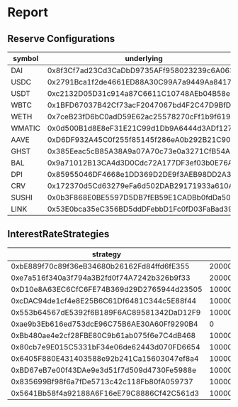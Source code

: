 # Report

## Reserve Configurations

| symbol | underlying | aToken | stableDebtToken | variableDebtToken | decimals | ltv | liquidationThreshold | liquidationBonus | reserveFactor | usageAsCollateralEnabled | borrowingEnabled | stableBorrowRateEnabled | interestRateStrategy | isActive | isFrozen | baseStableBorrowRate |
|---|---|---|---|---|---|---|---|---|---|---|---|---|---|---|---|---|
| DAI | 0x8f3Cf7ad23Cd3CaDbD9735AFf958023239c6A063 | 0x27F8D03b3a2196956ED754baDc28D73be8830A6e | 0x2238101B7014C279aaF6b408A284E49cDBd5DB55 | 0x75c4d1Fb84429023170086f06E682DcbBF537b7d | 18 | 7500 | 8000 | 10500 | 1000 | true | true | false | 0xbE889f70c89f36eB34680b26162Fd84ffd6fE355 | true | false | 39000000000000000000000000 |
| USDC | 0x2791Bca1f2de4661ED88A30C99A7a9449Aa84174 | 0x1a13F4Ca1d028320A707D99520AbFefca3998b7F | 0xdeb05676dB0DB85cecafE8933c903466Bf20C572 | 0x248960A9d75EdFa3de94F7193eae3161Eb349a12 | 6 | 8000 | 8500 | 10500 | 1000 | true | true | false | 0xe7a516f340a3f794a3B2fd0f74A7242b326b9f33 | true | false | 39000000000000000000000000 |
| USDT | 0xc2132D05D31c914a87C6611C10748AEb04B58e8F | 0x60D55F02A771d515e077c9C2403a1ef324885CeC | 0xe590cfca10e81FeD9B0e4496381f02256f5d2f61 | 0x8038857FD47108A07d1f6Bf652ef1cBeC279A2f3 | 6 | 0 | 0 | 0 | 1000 | false | true | false | 0xe7a516f340a3f794a3B2fd0f74A7242b326b9f33 | true | false | 35000000000000000000000000 |
| WBTC | 0x1BFD67037B42Cf73acF2047067bd4F2C47D9BfD6 | 0x5c2ed810328349100A66B82b78a1791B101C9D61 | 0x2551B15dB740dB8348bFaDFe06830210eC2c2F13 | 0xF664F50631A6f0D72ecdaa0e49b0c019Fa72a8dC | 8 | 7000 | 7500 | 11000 | 2000 | true | true | false | 0xD10e8A63EC6CfC6FE74B369d29D2765944d23505 | true | false | 30000000000000000000000000 |
| WETH | 0x7ceB23fD6bC0adD59E62ac25578270cFf1b9f619 | 0x28424507fefb6f7f8E9D3860F56504E4e5f5f390 | 0xc478cBbeB590C76b01ce658f8C4dda04f30e2C6f | 0xeDe17e9d79fc6f9fF9250D9EEfbdB88Cc18038b5 | 18 | 8000 | 8250 | 10500 | 1000 | true | true | false | 0xcDAC94de1cf4e8E25B6C61Df6481C344c5E88f44 | true | false | 30000000000000000000000000 |
| WMATIC | 0x0d500B1d8E8eF31E21C99d1Db9A6444d3ADf1270 | 0x8dF3aad3a84da6b69A4DA8aeC3eA40d9091B2Ac4 | 0xb9A6E29fB540C5F1243ef643EB39b0AcbC2e68E3 | 0x59e8E9100cbfCBCBAdf86b9279fa61526bBB8765 | 18 | 6500 | 7000 | 11000 | 2000 | true | true | false | 0x553b64567dE5392f6B189F6AC89581342DaD12F9 | true | false | 50000000000000000000000000 |
| AAVE | 0xD6DF932A45C0f255f85145f286eA0b292B21C90B | 0x1d2a0E5EC8E5bBDCA5CB219e649B565d8e5c3360 | 0x17912140e780B29Ba01381F088f21E8d75F954F9 | 0x1c313e9d0d826662F5CE692134D938656F681350 | 18 | 5000 | 6500 | 11000 | 0 | true | false | false | 0xae9b3Eb616ed753dcE96C75B6AE30A60Ff9290B4 | true | false | 30000000000000000000000000 |
| GHST | 0x385Eeac5cB85A38A9a07A70c73e0a3271CfB54A7 | 0x080b5BF8f360F624628E0fb961F4e67c9e3c7CF1 | 0x6A01Db46Ae51B19A6B85be38f1AA102d8735d05b | 0x36e988a38542C3482013Bb54ee46aC1fb1efedcd | 18 | 2500 | 4000 | 11250 | 2000 | true | false | false | 0xBb480ae4e2cf28FBE80C9b61ab075f6e7C4dB468 | true | true | 0 |
| BAL | 0x9a71012B13CA4d3D0Cdc72A177DF3ef03b0E76A3 | 0xc4195D4060DaEac44058Ed668AA5EfEc50D77ff6 | 0xbC30bbe0472E0E86b6f395f9876B950A13B23923 | 0x773E0e32e7b6a00b7cA9daa85dfba9D61B7f2574 | 18 | 2000 | 4500 | 11000 | 2000 | true | true | false | 0x80cb7e9E015C5331bF34e06de62443d070FD6654 | true | true | 0 |
| DPI | 0x85955046DF4668e1DD369D2DE9f3AEB98DD2A369 | 0x81fB82aAcB4aBE262fc57F06fD4c1d2De347D7B1 | 0xA742710c0244a8Ebcf533368e3f0B956B6E53F7B | 0x43150AA0B7e19293D935A412C8607f9172d3d3f3 | 18 | 2000 | 4500 | 11000 | 2000 | true | false | false | 0x6405F880E431403588e92b241Ca15603047ef8a4 | true | true | 0 |
| CRV | 0x172370d5Cd63279eFa6d502DAB29171933a610AF | 0x3Df8f92b7E798820ddcCA2EBEA7BAbda2c90c4aD | 0x807c97744e6C9452e7C2914d78f49d171a9974a0 | 0x780BbcBCda2cdb0d2c61fd9BC68c9046B18f3229 | 18 | 2000 | 4500 | 11000 | 2000 | true | true | false | 0xBD67eB7e00f43DAe9e3d51f7d509d4730Fe5988e | true | true | 0 |
| SUSHI | 0x0b3F868E0BE5597D5DB7fEB59E1CADBb0fdDa50a | 0x21eC9431B5B55c5339Eb1AE7582763087F98FAc2 | 0x7Ed588DCb30Ea11A54D8a5E9645960262A97cd54 | 0x9CB9fEaFA73bF392C905eEbf5669ad3d073c3DFC | 18 | 2000 | 4500 | 11000 | 3500 | true | false | false | 0x835699Bf98f6a7fDe5713c42c118Fb80fA059737 | true | true | 0 |
| LINK | 0x53E0bca35eC356BD5ddDFebbD1Fc0fD03FaBad39 | 0x0Ca2e42e8c21954af73Bc9af1213E4e81D6a669A | 0x9fb7F546E60DDFaA242CAeF146FA2f4172088117 | 0xCC71e4A38c974e19bdBC6C0C19b63b8520b1Bb09 | 18 | 5000 | 6500 | 10750 | 1000 | true | true | false | 0x5641Bb58f4a92188A6F16eE79C8886Cf42C561d3 | true | true | 0 |


## InterestRateStrategies

| strategy | getStableRateSlope1 | getStableRateSlope2 | getBaseVariableBorrowRate | getVariableRateSlope1 | getVariableRateSlope2 | optimalUtilizationRatio | excessUtilizationRatio |
|---|---|---|---|---|---|---|---|
| 0xbE889f70c89f36eB34680b26162Fd84ffd6fE355 | 20000000000000000000000000 | 750000000000000000000000000 | 0 | 40000000000000000000000000 | 750000000000000000000000000 | 800000000000000000000000000 | 200000000000000000000000000 |
| 0xe7a516f340a3f794a3B2fd0f74A7242b326b9f33 | 20000000000000000000000000 | 600000000000000000000000000 | 0 | 40000000000000000000000000 | 600000000000000000000000000 | 900000000000000000000000000 | 100000000000000000000000000 |
| 0xD10e8A63EC6CfC6FE74B369d29D2765944d23505 | 100000000000000000000000000 | 3000000000000000000000000000 | 0 | 80000000000000000000000000 | 3000000000000000000000000000 | 650000000000000000000000000 | 350000000000000000000000000 |
| 0xcDAC94de1cf4e8E25B6C61Df6481C344c5E88f44 | 100000000000000000000000000 | 1000000000000000000000000000 | 0 | 80000000000000000000000000 | 1000000000000000000000000000 | 650000000000000000000000000 | 350000000000000000000000000 |
| 0x553b64567dE5392f6B189F6AC89581342DaD12F9 | 100000000000000000000000000 | 3000000000000000000000000000 | 0 | 70000000000000000000000000 | 3000000000000000000000000000 | 450000000000000000000000000 | 550000000000000000000000000 |
| 0xae9b3Eb616ed753dcE96C75B6AE30A60Ff9290B4 | 0 | 0 | 0 | 0 | 0 | 450000000000000000000000000 | 550000000000000000000000000 |
| 0xBb480ae4e2cf28FBE80C9b61ab075f6e7C4dB468 | 100000000000000000000000000 | 3000000000000000000000000000 | 0 | 70000000000000000000000000 | 3000000000000000000000000000 | 450000000000000000000000000 | 550000000000000000000000000 |
| 0x80cb7e9E015C5331bF34e06de62443d070FD6654 | 100000000000000000000000000 | 3000000000000000000000000000 | 30000000000000000000000000 | 140000000000000000000000000 | 1500000000000000000000000000 | 800000000000000000000000000 | 200000000000000000000000000 |
| 0x6405F880E431403588e92b241Ca15603047ef8a4 | 100000000000000000000000000 | 3000000000000000000000000000 | 0 | 70000000000000000000000000 | 3000000000000000000000000000 | 450000000000000000000000000 | 550000000000000000000000000 |
| 0xBD67eB7e00f43DAe9e3d51f7d509d4730Fe5988e | 100000000000000000000000000 | 3000000000000000000000000000 | 0 | 70000000000000000000000000 | 3000000000000000000000000000 | 450000000000000000000000000 | 550000000000000000000000000 |
| 0x835699Bf98f6a7fDe5713c42c118Fb80fA059737 | 100000000000000000000000000 | 3000000000000000000000000000 | 0 | 70000000000000000000000000 | 3000000000000000000000000000 | 450000000000000000000000000 | 550000000000000000000000000 |
| 0x5641Bb58f4a92188A6F16eE79C8886Cf42C561d3 | 100000000000000000000000000 | 3000000000000000000000000000 | 0 | 70000000000000000000000000 | 3000000000000000000000000000 | 450000000000000000000000000 | 550000000000000000000000000 |


